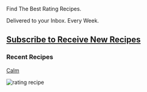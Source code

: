 Find The Best Rating Recipes. 

Delivered to your Inbox. Every Week.

## [Subscribe to Receive New Recipes](https://www.getrevue.co/profile/ratingrecipes)

### Recent Recipes

[Calm](https://ratingrecipes.com/apps/calm/)

![rating recipe](https://user-images.githubusercontent.com/140911/138474135-86a3425a-bc3a-4ffe-914d-ddaa530acb7a.jpeg)
